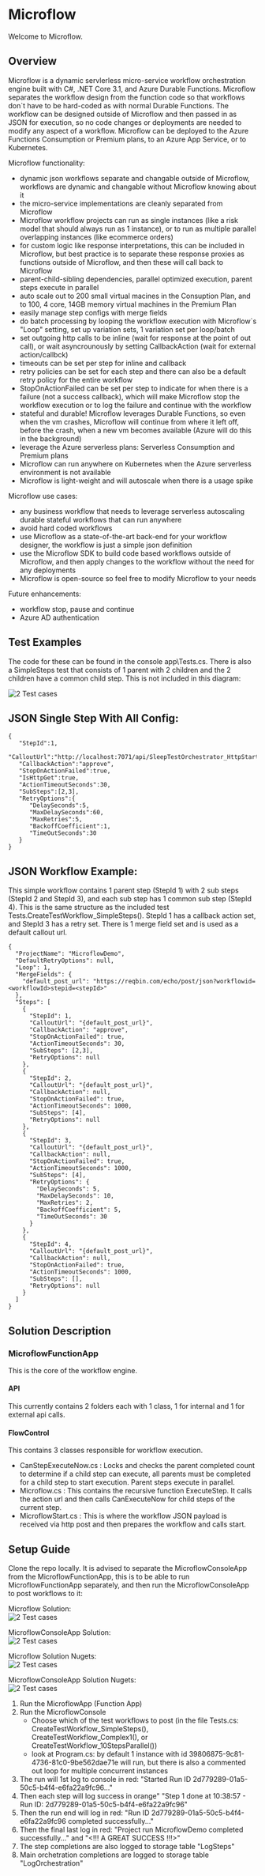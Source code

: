 # Microflow
Welcome to Microflow.

## Overview
Microflow is a dynamic servlerless micro-service workflow orchestration engine built with C#, .NET Core 3.1, and Azure Durable Functions. Microflow separates the workflow design from the function code so that workflows don`t have to be hard-coded as with normal Durable Functions. The workflow can be designed outside of Microflow and then passed in as JSON for execution, so no code changes or deployments are needed to modify any aspect of a workflow. Microflow can be deployed to the Azure Functions Consumption or Premium plans, to an Azure App Service, or to Kubernetes.

Microflow functionality:
- dynamic json workflows separate and changable outside of Microflow, workflows are dynamic and changable without Microflow knowing about it
- the micro-service implementations are cleanly separated from Microflow
- Microflow workflow projects can run as single instances (like a risk model that should always run as 1 instance), or to run as multiple parallel overlapping instances (like ecommerce orders)
- for custom logic like response interpretations, this can be included in Microflow, but best practice is to separate these response proxies as functions outside of Microflow, and then these will call back to Microflow
- parent-child-sibling dependencies, parallel optimized execution, parent steps execute in parallel
- auto scale out to 200 small virtual macines in the Consuption Plan, and to 100, 4 core, 14GB memory virtual machines in the Premium Plan
- easily manage step configs with merge fields
- do batch processing by looping the workflow execution with Microflow`s "Loop" setting, set up variation sets, 1 variation set per loop/batch
- set outgoing http calls to be inline (wait for response at the point of out call), or wait asyncrounously by setting CallbackAction (wait for external action/callbck)
- timeouts can be set per step for inline and callback
- retry policies can be set for each step and there can also be a default retry policy for the entire workflow
- StopOnActionFailed can be set per step to indicate for when there is a failure (not a success callback), which will make Microflow stop the workflow execution or to log the failure and continue with the workflow
- stateful and durable! Microflow leverages Durable Functions, so even when the vm crashes, Microflow will continue from where it left off, before the crash, when a new vm becomes available (Azure will do this in the background)
- leverage the Azure serverless plans: Serverless Consumption and Premium plans
- Microflow can run anywhere on Kubernetes when the Azure serverless environment is not available
- Microflow is light-weight and will autoscale when there is a usage spike

Microflow use cases:
- any business workflow that needs to leverage serverless autoscaling durable stateful workflows that can run anywhere
- avoid hard coded workflows
- use Microflow as a state-of-the-art back-end for your workflow designer, the workflow is just a simple json definition
- use the Microflow SDK to build code based workflows outside of Microflow, and then apply changes to the workflow without the need for any deployments
- Microflow is open-source so feel free to modify Microflow to your needs

Future enhancements:
- workflow stop, pause and continue
- Azure AD authentication

## Test Examples
The code for these can be found in the console app\Tests.cs. There is also a SimpleSteps test that consists of 1 parent with 2 children and the 2 children have a common child step. This is not included in this diagram:

![2 Test cases](https://github.com/andre-maree/Microflow/blob/master/Tests.png)

## JSON Single Step With All Config:
```
{
   "StepId":1,
   "CalloutUrl":"http://localhost:7071/api/SleepTestOrchestrator_HttpStart",
   "CallbackAction":"approve",
   "StopOnActionFailed":true,
   "IsHttpGet":true,
   "ActionTimeoutSeconds":30,
   "SubSteps":[2,3],
   "RetryOptions":{
      "DelaySeconds":5,
      "MaxDelaySeconds":60,
      "MaxRetries":5,
      "BackoffCoefficient":1,
      "TimeOutSeconds":30
   }
}
```

## JSON Workflow Example:
This simple workflow contains 1 parent step (StepId 1) with 2 sub steps (StepId 2 and StepId 3), and each sub step has 1 common sub step (StepId 4). This is the same structure as the included test Tests.CreateTestWorkflow_SimpleSteps(). StepId 1 has a callback action set, and StepId 3 has a retry set. There is 1 merge field set and is used as a default callout url.
```
{
  "ProjectName": "MicroflowDemo",
  "DefaultRetryOptions": null,
  "Loop": 1,
  "MergeFields": {
    "default_post_url": "https://reqbin.com/echo/post/json?workflowid=<workflowId>stepid=<stepId>"
  },
  "Steps": [
    {
      "StepId": 1,
      "CalloutUrl": "{default_post_url}",
      "CallbackAction": "approve",
      "StopOnActionFailed": true,
      "ActionTimeoutSeconds": 30,
      "SubSteps": [2,3],
      "RetryOptions": null
    },
    {
      "StepId": 2,
      "CalloutUrl": "{default_post_url}",
      "CallbackAction": null,
      "StopOnActionFailed": true,
      "ActionTimeoutSeconds": 1000,
      "SubSteps": [4],
      "RetryOptions": null
    },
    {
      "StepId": 3,
      "CalloutUrl": "{default_post_url}",
      "CallbackAction": null,
      "StopOnActionFailed": true,
      "ActionTimeoutSeconds": 1000,
      "SubSteps": [4],
      "RetryOptions": {
        "DelaySeconds": 5,
        "MaxDelaySeconds": 10,
        "MaxRetries": 2,
        "BackoffCoefficient": 5,
        "TimeOutSeconds": 30
      }
    },
    {
      "StepId": 4,
      "CalloutUrl": "{default_post_url}",
      "CallbackAction": null,
      "StopOnActionFailed": true,
      "ActionTimeoutSeconds": 1000,
      "SubSteps": [],
      "RetryOptions": null
    }
  ]
}
```

## Solution Description

### MicroflowFunctionApp
This is the core of the workflow engine.

#### API
This currently contains 2 folders each with 1 class, 1 for internal and 1 for external api calls.

#### FlowControl
This contains 3 classes responsible for workflow execution.
  * CanStepExecuteNow.cs : Locks and checks the parent completed count to determine if a child step can execute, all parents must be completed for a child step to       start execution. Parent steps execute in parallel.
  * Microflow.cs : This contains the recursive function ExecuteStep. It calls the action url and then calls CanExecuteNow for child steps of the current step.
  * MicroflowStart.cs : This is where the workflow JSON payload is received via http post and then prepares the workflow and calls start.
  
## Setup Guide
Clone the repo locally. It is advised to separate the MicroflowConsoleApp from the MicroflowFunctionApp, this is to be able to run MicroflowFunctionApp separately, and then run the MicroflowConsoleApp to post workflows to it:

Microflow Solution:<br>
![2 Test cases](https://github.com/andre-maree/Microflow/blob/080cf39f512dbd3a5fa1c99c12b22732465f28d6/MicroflowFunctionApp%20Solution.PNG)

MicroflowConsoleApp Solution:<br>
![2 Test cases](https://github.com/andre-maree/Microflow/blob/master/MicroflowConsoleApp%20Solution.PNG)

Microflow Solution Nugets:<br>
![2 Test cases](https://github.com/andre-maree/Microflow/blob/master/MicroflowFunctionApp%20Nuget.PNG)

MicroflowConsoleApp Solution Nugets:<br>
![2 Test cases](https://github.com/andre-maree/Microflow/blob/master/MicroflowConsoleApp%20Nuget.PNG)

1. Run the MicroflowApp (Function App)
2. Run the MicroflowConsole
   - Choose which of the test workflows to post (in the file Tests.cs: CreateTestWorkflow_SimpleSteps(), CreateTestWorkflow_Complex1(), or CreateTestWorkflow_10StepsParallel())
   - look at Program.cs: by default 1 instance with id 39806875-9c81-4736-81c0-9be562dae71e will run, but there is also a commented out loop for multiple concurrent instances
3. The run will 1st log to console in red: "Started Run ID 2d779289-01a5-50c5-b4f4-e6fa22a9fc96..."
4. Then each step will log success in orange" "Step 1 done at 10:38:57  -  Run ID: 2d779289-01a5-50c5-b4f4-e6fa22a9fc96"
5. Then the run end will log in red: "Run ID 2d779289-01a5-50c5-b4f4-e6fa22a9fc96 completed successfully..."
6. Then the final last log in red: "Project run MicroflowDemo completed successfully..." and "<!!! A GREAT SUCCESS !!!>"
7. The step completions are also logged to storage table "LogSteps"
8. Main orchetration completions are logged to storage table "LogOrchestration"
